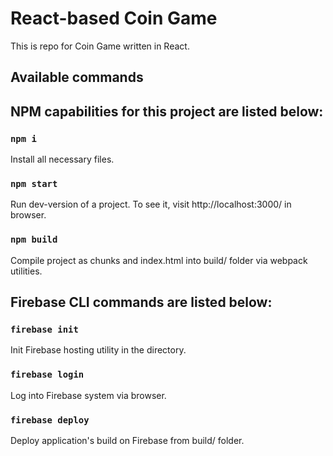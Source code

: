 # React-based Coin Game

This is repo for Coin Game written in React.

## Available commands

## NPM capabilities for this project are listed below:

### `npm i`

Install all necessary files.

### `npm start`

Run dev-version of a project. To see it, visit http://localhost:3000/ in browser.

### `npm build`

Compile project as chunks and index.html into build/ folder via webpack utilities.

## Firebase CLI commands are listed below:

### `firebase init`

Init Firebase hosting utility in the directory. 

### `firebase login`

Log into Firebase system via browser.

### `firebase deploy`

Deploy application's build on Firebase from build/ folder.
